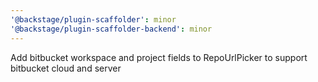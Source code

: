 ```yaml
---
'@backstage/plugin-scaffolder': minor
'@backstage/plugin-scaffolder-backend': minor
---
```


Add bitbucket workspace and project fields to RepoUrlPicker to support bitbucket cloud and server
